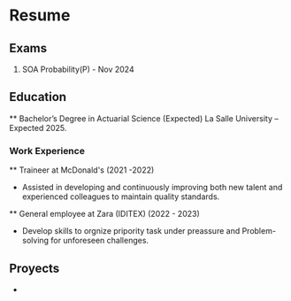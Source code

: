 # Resume

## Exams
1. SOA Probability(P) - Nov 2024


## Education
** Bachelor’s Degree in Actuarial Science (Expected)
  La Salle University – Expected 2025.

### Work Experience
** Traineer at McDonald's (2021 -2022)
  - Assisted in developing and continuously improving both new talent and experienced colleagues to maintain quality standards.

** General employee at Zara (IDITEX) (2022 - 2023)
  - Develop skills to orgnize pripority task under preassure and Problem-solving for unforeseen challenges.

## Proyects
- 
